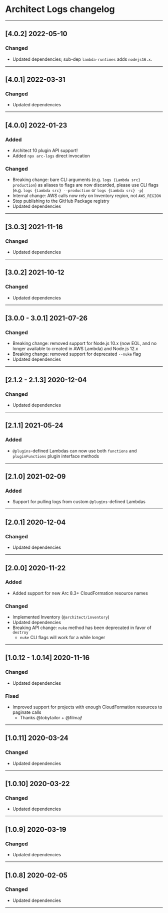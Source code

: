 # Architect Logs changelog

---

## [4.0.2] 2022-05-10

### Changed

- Updated dependencies; sub-dep `lambda-runtimes` adds `nodejs16.x`.

---

## [4.0.1] 2022-03-31

### Changed

- Updated dependencies

---

## [4.0.0] 2022-01-23

### Added

- Architect 10 plugin API support!
- Added `npx arc-logs` direct invocation


### Changed

- Breaking change: bare CLI arguments (e.g. `logs {Lambda src} production`) as aliases to flags are now discarded, please use CLI flags (e.g. `logs {Lambda src} --production` or `logs {Lambda src} -p`)
- Internal change: AWS calls now rely on Inventory region, not `AWS_REGION`
- Stop publishing to the GitHub Package registry
- Updated dependencies

---

## [3.0.3] 2021-11-16

### Changed

- Updated dependencies

---

## [3.0.2] 2021-10-12

### Changed

- Updated dependencies

---

## [3.0.0 - 3.0.1] 2021-07-26

### Changed

- Breaking change: removed support for Node.js 10.x (now EOL, and no longer available to created in AWS Lambda) and Node.js 12.x
- Breaking change: removed support for deprecated `--nuke` flag
- Updated dependencies

---

## [2.1.2 - 2.1.3] 2020-12-04

### Changed

- Updated dependencies

---

## [2.1.1] 2021-05-24

### Added

- `@plugins`-defined Lambdas can now use both `functions` and `pluginFunctions`
    plugin interface methods

---

## [2.1.0] 2021-02-09

### Added

- Support for pulling logs from custom `@plugins`-defined Lambdas

---

## [2.0.1] 2020-12-04

### Changed

- Updated dependencies

---

## [2.0.0] 2020-11-22

### Added

- Added support for new Arc 8.3+ CloudFormation resource names


### Changed

- Implemented Inventory (`@architect/inventory`)
- Updated dependencies
- Breaking API change: `nuke` method has been deprecated in favor of `destroy`
  - `nuke` CLI flags will work for a while longer

---

## [1.0.12 - 1.0.14] 2020-11-16

### Changed

- Updated dependencies


### Fixed

- Improved support for projects with enough CloudFormation resources to paginate calls
  - Thanks @tobytailor + @filmaj!

---

## [1.0.11] 2020-03-24

### Changed

- Updated dependencies

---

## [1.0.10] 2020-03-22

### Changed

- Updated dependencies

---

## [1.0.9] 2020-03-19

### Changed

- Updated dependencies

---

## [1.0.8] 2020-02-05

### Changed

- Updated dependencies

---
